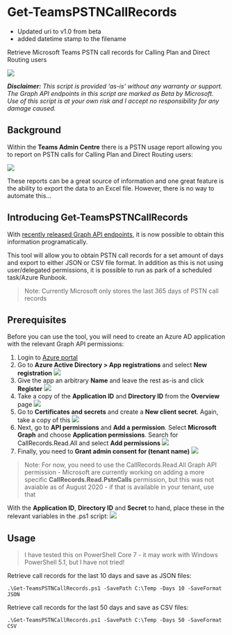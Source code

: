 # Get-TeamsPSTNCallRecords
- Updated uri to v1.0 from beta
- added datetime stamp to the filename

Retrieve Microsoft Teams PSTN call records for Calling Plan and Direct Routing users

![](https://www.lee-ford.co.uk/images/get-teamspstncallrecords/get-teamspstncallrecords.png)

_**Disclaimer:** This script is provided ‘as-is’ without any warranty or support. The Graph API endpoints in this script are marked as Beta by Microsoft. Use of this script is at your own risk and I accept no responsibility for any damage caused._

## Background ##
Within the **Teams Admin Centre** there is a PSTN usage report allowing you to report on PSTN calls for Calling Plan and Direct Routing users:

![](https://www.lee-ford.co.uk/images/get-teamspstncallrecords/pstnusagereport.png)

These reports can be a great source of information and one great feature is the ability to export the data to an Excel file. However, there is no way to automate this...

## Introducing Get-TeamsPSTNCallRecords ##

With [recently released Graph API endpoints](https://docs.microsoft.com/en-us/graph/api/callrecords-callrecord-getpstncalls?view=graph-rest-beta), it is now possible to obtain this information programatically.

This tool will allow you to obtain PSTN call records for a set amount of days and export to either JSON or CSV file format. In addition as this is not using user/delegated permissions, it is possible to run as park of a scheduled task/Azure Runbook.

> Note: Currently Microsoft only stores the last 365 days of PSTN call records

## Prerequisites ##

Before you can use the tool, you will need to create an Azure AD application with the relevant Graph API permissions:

1. Login to [Azure portal](https://portal.azure.com)
2. Go to **Azure Active Directory > App registrations** and select **New registration**
![](https://www.lee-ford.co.uk/images/get-teamspstncallrecords/prereq1.png)
3. Give the app an arbitrary **Name** and leave the rest as-is and click **Register**
![](https://www.lee-ford.co.uk/images/get-teamspstncallrecords/prereq2.png)
4. Take a copy of the **Application ID** and **Directory ID** from the **Overview** page
![](https://www.lee-ford.co.uk/images/get-teamspstncallrecords/prereq3.png)
5. Go to **Certificates and secrets** and create a **New client secret**. Again, take a copy of this
![](https://www.lee-ford.co.uk/images/get-teamspstncallrecords/prereq5.png)
6. Next, go to **API permissions** and **Add a permission**. Select **Microsoft Graph** and choose **Application permissions**. Search for CallRecords.Read.All and select **Add permissions**
![](https://www.lee-ford.co.uk/images/get-teamspstncallrecords/prereq6.png)
7. Finally, you need to **Grant admin consent for (tenant name)**
![](https://www.lee-ford.co.uk/images/get-teamspstncallrecords/prereq7.png)

> Note: For now, you need to use the CallRecords.Read.All Graph API permission - Microsoft are currently working on adding a more specific **CallRecords.Read.PstnCalls** permission, but this was not avaiable as of August 2020 - if that is available in your tenant, use that

With the **Application ID**, **Directory ID** and **Secret** to hand, place these in the relevant variables in the .ps1 script:
![](https://www.lee-ford.co.uk/images/get-teamspstncallrecords/prereq8.png)

## Usage ##

> I have tested this on PowerShell Core 7 - it may work with Windows PowerShell 5.1, but I have not tried!

Retrieve call records for the last 10 days and save as JSON files:
```
.\Get-TeamsPSTNCallRecords.ps1 -SavePath C:\Temp -Days 10 -SaveFormat JSON
```

Retrieve call records for the last 50 days and save as CSV files:
```
.\Get-TeamsPSTNCallRecords.ps1 -SavePath C:\Temp -Days 50 -SaveFormat CSV
```

